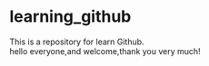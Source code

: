 # learning_github
This is a repository for learn Github. \
hello everyone,and welcome,thank you very much!
